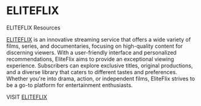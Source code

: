 # ELITEFLIX
ELITEFLIX Resources

[ELITEFLIX](http://eliteflix.net/)  is an innovative streaming service that offers a wide variety of films, series, and documentaries, focusing on high-quality content for discerning viewers. With a user-friendly interface and personalized recommendations, EliteFlix aims to provide an exceptional viewing experience. Subscribers can explore exclusive titles, original productions, and a diverse library that caters to different tastes and preferences. Whether you're into drama, action, or independent films, EliteFlix strives to be a go-to platform for entertainment enthusiasts.

 VISIT  [ELITEFLIX](http://eliteflix.net/) 
